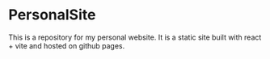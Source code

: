 # PersonalSite

This is a repository for my personal website. It is a static site built with react + vite and hosted on github pages.
